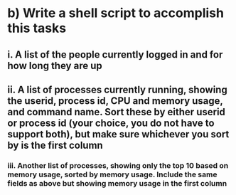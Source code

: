 # b) Write a shell script to accomplish this tasks

## i. A list of the people currently logged in and for how long they are up

## ii. A list of processes currently running, showing the userid, process id, CPU and memory usage, and command name. Sort these by either userid or process id (your choice, you do not have to support both), but make sure whichever you sort by is the first column

### iii. Another list of processes, showing only the top 10 based on memory usage, sorted by memory usage. Include the same fields as above but showing memory usage in the first column
